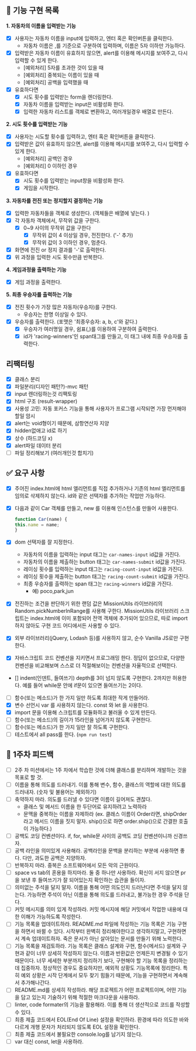 ## 🎯 기능 구현 목록
**1. 자동차의 이름을 입력받는 기능**
- [x] 사용자는 자동차 이름을 input에 입력하고, 엔터 혹은 확인버튼을 클릭한다. 
  - 자동차 이름은 ,를 기준으로 구분하여 입력하며, 이름은 5자 이하만 가능하다. 
- [x] 입력받은 자동차 이름이 유효하지 않으면, alert를 이용해 메시지를 보여주고, 다시 입력할 수 있게 한다. 
  - [예외처리] 5자를 초과한 것이 있을 때 
  - [예외처리] 중복되는 이름이 있을 때 
  - [예외처리] 공백을 입력했을 때 
- [x] 유효하다면
  - [x] 시도 횟수를 입력받는 form을 렌더링한다. 
  - [x] 자동차 이름을 입력받는 input은 비활성화 한다. 
  - [x] 입력한 자동차 리스트를 객체로 변환하고, 여러개일경우 배열로 만든다. 

**2. 시도 횟수를 입력받는 기능**
- [x] 사용자는 시도할 횟수를 입력하고, 엔터 혹은 확인버튼을 클릭한다. 
- [x] 입력받은 값이 유효하지 않으면, alert를 이용해 메시지를 보여주고, 다시 입력할 수 있게 한다. 
  - [예외처리] 공백인 경우 
  - [예외처리] 0 이하인 경우
- [x] 유효하다면  
  - [x] 시도 횟수를 입력받는 input창을 비활성화 한다. 
  - [x] 게임을 시작한다. 

**3. 자동차를 전진 또는 정지할지 결정하는 기능** 
- [x] 입력한 자동차들을 객체로 생성한다. (객체들은 배열에 넣는다. )
- [x] 각 자동차 객체에서, 무작위 값을 구한다. 
  - [x] 0~9 사이의 무작위 값을 구한다 
    - [x] 무작위 값이 4 이상일 경우, 전진한다. ('-' 추가)
    - [x] 무작위 값이 3 이하인 경우, 멈춘다. 
- [x] 화면에 전진 or 정지 결과를 '-'로 출력한다. 
- [x] 위 과정을 입력한 시도 횟수만큼 반복한다. 

**4. 게임과정을 출력하는 기능**
- [x] 게임 과정을 출력한다. 

**5. 최종 우승자를 출력하는 기능** 
- [x] 전진 횟수가 가장 많은 자동차(우승자)를 구한다.
  - 우승자는 한명 이상일 수 있다. 
- [x] 우승자를 출력한다. (포맷은 '최종우승자: a, b, c'와 같다.)
  - [x] 우승자가 여러명일 경우, 쉼표(,)를 이용하여 구분하여 출력한다. 
  - [x] id가 'racing-winners'인 span태그를 만들고, 이 태그 내에 최종 우승자를 출력한다. 

## 리팩터링 
- [x] 클래스 분리 
- [x] 파일분리(디자인 패턴?)-mvc 패턴 
- [x] input 렌더링하는것 리팩토링 
- [x] html 구조 (result-wrapper)
- [x] 사용성 고민: 자동 포커스 기능을 통해 사용자가 프로그램 시작되면 가장 먼저해야할일 암시
- [x] alert는 void형이기 때문에, 삼항연산자 지양 
- [x] hidden없애고 id로 하기 
- [x] 상수 (하드코딩 x)
- [x] alert파일 데이터 분리 
- [ ] 파일 정리해보기 (여러개인것 합치기)

## ✅ 요구 사항
- [x] 주어진 index.html에 html 엘리먼트를 직접 추가하거나 기존의 html 엘리먼트를 임의로 삭제하지 않는다. id와 같은 선택자를 추가하는 작업만 가능하다.
- [x] 다음과 같이 Car 객체를 만들고, new 를 이용해 인스턴스를 만들어 사용한다.
  ```javascript
  function Car(name) {
  this.name = name;
  }
  ```
- [x] dom 선택자를 잘 지정한다. 
  - 자동차의 이름을 입력하는 input 태그는 `car-names-input` id값을 가진다.
  - 자동차의 이름을 제출하는 button 태그는 `car-names-submit` id값을 가진다.
  - 레이싱 횟수를 입력하는 input 태그는 `racing-count-input` id값을 가진다.
  - 레이싱 횟수을 제출하는 button 태그는 `racing-count-submit` id값을 가진다.
  - 최종 우승자를 출력하는 span 태그는 `racing-winners` id값을 가진다.
    - 예) <span id="racing-winners">poco,park,jun</span>
- [x] 전진하는 조건을 판단하기 위한 랜덤 값은 MissionUtils 라이브러리의 Random.pickNumberInRange를 사용해 구한다. MissionUtils 라이브러리 스크립트는 index.html에 이미 포함되어 전역 객체에 추가되어 있으므로, 따로 import 하지 않아도 구현 코드 어디에서든 사용할 수 있다.

- [x] 외부 라이브러리(jQuery, Lodash 등)를 사용하지 않고, 순수 Vanilla JS로만 구현한다.
- [x] 자바스크립트 코드 컨벤션을 지키면서 프로그래밍 한다. 정답이 없으므로, 다양한 컨벤션을 비교해보며 스스로 더 적절해보이는 컨벤션을 자율적으로 선택한다.
- [] indent(인덴트, 들여쓰기) depth를 3이 넘지 않도록 구현한다. 2까지만 허용한다. 예를 들어 while문 안에 if문이 있으면 들여쓰기는 2이다.
- [ ] 함수(또는 메소드)가 한 가지 일만 하도록 최대한 작게 만들어라.
- [x] 변수 선언시 var 를 사용하지 않는다. const 와 let 을 사용한다.
- [x] import 문을 이용해 스크립트를 모듈화하고 불러올 수 있게 만든다.
- [ ] 함수(또는 메소드)의 길이가 15라인을 넘어가지 않도록 구현한다.
- [ ] 함수(또는 메소드)가 한 가지 일만 잘 하도록 구현한다.
- [ ] 테스트에서 all pass를 한다. (`npm run test`)

## 📖 1주차 피드백 
- [ ] 2주 차 미션에서는 1주 차에서 학습한 것에 더해 클래스를 분리하며 개발하는 것을 목표로 할 것.
- [ ] 이름을 통해 의도를 드러내기. 이를 통해 변수, 함수, 클래스의 역할에 대한 의도를 드러내자. (숫자 및 불용어는 제외하기)
- [ ] 축약하지 마라. 의도를 드러낼 수 있다면 이름이 길어져도 괜찮다. 
   - 클래스 및 메서드 이름을 한 두단어로 유지하려고 노력하라 
   - 문맥을 중복하는 이름을 자제하라 (ex. 클래스 이름이 Order라면, shipOrder라고 메서드 이름을 짓지 말자. ship()으로 하면 order.ship()으로 간결한 호출이 가능하다.)
- [ ] 공백도 코딩 컨벤션이다. if, for, while문 사이의 공백도 코딩 컨벤션이니까 신경쓰자. 
- [ ] 공백 라인을 의미있게 사용해라. 공백라인을 문백을 분리하는 부분에 사용하면 좋다. 다만, 과도한 공백은 지양하자. 
- [ ] 반복하지 마라. 중복은 소프트웨어에서 모든 악의 근원이다. 
- [ ] space vs tab의 혼용을 하지마라. 둘 중 하나만 사용하라. 확신이 서지 않으면 pr을 보낸 후 들여쓰기가 잘 되어있는지 확인하는 습관을 들이자. 
- [ ] 의미없는 주석을 달지 말자. 이름을 통해 어떤 의도인지 드러난다면 주석을 달지 않는다. 가능하면 주석이 아닌 이름을 통해 의도를 드러내고, 불가능한 경우 주석을 단다. 
- [ ] 커밋 메시지를 의미 있게 작성하라. 커밋 메시지에 해당 커밋에서 작업한 내용에 대한 이해가 가능하도록 작성한다. 
- [ ] 기능 목록을 업데이트하라. README.md 파일에 작성하는 기능 목록은 기능 구현을 하면서 바뀔 수 있다. 시작부터 완벽히 정리해야한다고 생각하지말고, 구현하면서 계속 업데이트하자. 죽은 문서가 아닌 살아있는 문서를 만들기 위해 노력한다. 
- [ ] 기능 목록을 재검토하라. 기능 목록은 클래스 설계와 구현, 함수(메서드) 설계와 구현과 같이 너무 상세히 작성하지 않는다. 이름과 반환값은 언제든지 변경될 수 있기 때문이다. 너무 세세한 부분까지 정리하기 보다, 구현해야 할 기능 목록을 정리하는데 집중하자. 정상적인 경우도 중요하지만, 예외적 상황도 기능목록에 정리한다. 특히 예외 상황은 시작 단계에서 모두 찾기 힘들기 때문에, 기능을 구현하면서 계속해서 추가해나간다. 
- [ ] README.md를 상세히 작성하라. 해당 프로젝트가 어떤 프로젝트이며, 어떤 기능을 담고 있는지 기술하기 위해 적절한 마크다운을 사용하라. 
- [ ] linter, code formater의 기능을 활용해라. 이를 통해 더 생산적으로 코드를 작성할 수 있다. 
- [ ] 최종 제출 코드에서 EOL(End Of Line) 설정을 확인하라. 환경에 따라 의도한 바와 다르게 개행 문자가 처리되지 않도록 EOL 설정을 확인한다. 
- [ ] 최종 제출 코드에서 불필요한 console.log를 남기지 않는다. 
- [ ] var 대신 const, let을 사용하라. 